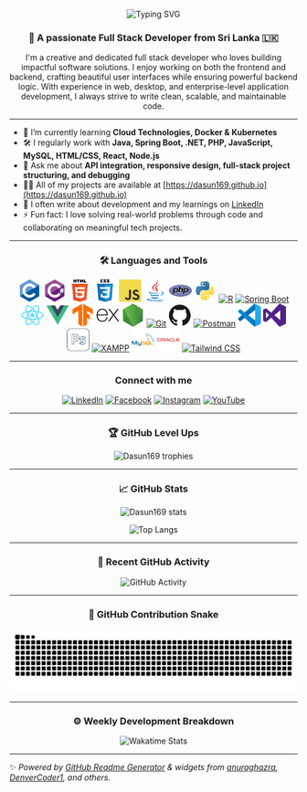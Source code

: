 <p align="center">
  <img src="https://readme-typing-svg.herokuapp.com?font=Fira+Code&size=26&duration=3000&pause=1000&center=true&vCenter=true&width=435&lines=Hi+%F0%9F%91%8B%2C+I'm+Dasun+Navindu;Full+Stack+Developer;Tech+Enthusiast+%F0%9F%92%BB;Passionate+Problem+Solver" alt="Typing SVG" />
</p>

<h3 align="center">🚀 A passionate Full Stack Developer from Sri Lanka 🇱🇰</h3>

<p align="center">
  I'm a creative and dedicated full stack developer who loves building impactful software solutions.  
  I enjoy working on both the frontend and backend, crafting beautiful user interfaces while ensuring powerful backend logic.  
  With experience in web, desktop, and enterprise-level application development, I always strive to write clean, scalable, and maintainable code.
</p>

---

- 🌱 I’m currently learning **Cloud Technologies, Docker & Kubernetes**
- 🛠 I regularly work with **Java, Spring Boot, .NET, PHP, JavaScript, MySQL, HTML/CSS, React, Node.js**
- 💬 Ask me about **API integration, responsive design, full-stack project structuring, and debugging**
- 👨‍💻 All of my projects are available at [https://dasun169.github.io](https://dasun169.github.io)
- 📝 I often write about development and my learnings on [LinkedIn](https://www.linkedin.com/in/dasun-navindu/)
- ⚡ Fun fact: I love solving real-world problems through code and collaborating on meaningful tech projects.

---

<h3 align="center">🛠️ Languages and Tools</h3>
<p align="center">
  <a href="https://www.cprogramming.com/" target="_blank"><img src="https://raw.githubusercontent.com/devicons/devicon/master/icons/c/c-original.svg" alt="C" width="40" height="40"/></a>
  <a href="https://www.w3schools.com/cs/" target="_blank"><img src="https://raw.githubusercontent.com/devicons/devicon/master/icons/csharp/csharp-original.svg" alt="C#" width="40" height="40"/></a>
  <a href="https://www.w3.org/html/" target="_blank"><img src="https://raw.githubusercontent.com/devicons/devicon/master/icons/html5/html5-original-wordmark.svg" alt="HTML" width="40" height="40"/></a>
  <a href="https://www.w3schools.com/css/" target="_blank"><img src="https://raw.githubusercontent.com/devicons/devicon/master/icons/css3/css3-original-wordmark.svg" alt="CSS" width="40" height="40"/></a>
  <a href="https://developer.mozilla.org/en-US/docs/Web/JavaScript" target="_blank"><img src="https://raw.githubusercontent.com/devicons/devicon/master/icons/javascript/javascript-original.svg" alt="JavaScript" width="40" height="40"/></a>
  <a href="https://www.java.com" target="_blank"><img src="https://raw.githubusercontent.com/devicons/devicon/master/icons/java/java-original.svg" alt="Java" width="40" height="40"/></a>
  <a href="https://www.php.net" target="_blank"><img src="https://raw.githubusercontent.com/devicons/devicon/master/icons/php/php-original.svg" alt="PHP" width="40" height="40"/></a>
  <a href="https://www.python.org/" target="_blank"><img src="https://raw.githubusercontent.com/devicons/devicon/master/icons/python/python-original.svg" alt="Python" width="40" height="40"/></a>
  <a href="https://www.r-project.org/" target="_blank"><img src="https://www.r-project.org/logo/Rlogo.png" alt="R" width="40" height="40"/></a>
  <a href="https://spring.io/projects/spring-boot" target="_blank"><img src="https://www.vectorlogo.zone/logos/springio/springio-icon.svg" alt="Spring Boot" width="40" height="40"/></a>
  <a href="https://reactjs.org/" target="_blank"><img src="https://raw.githubusercontent.com/devicons/devicon/master/icons/react/react-original.svg" alt="React" width="40" height="40"/></a>
  <a href="https://vuejs.org/" target="_blank"><img src="https://raw.githubusercontent.com/devicons/devicon/master/icons/vuejs/vuejs-original.svg" alt="Vue" width="40" height="40"/></a>
  <a href="https://www.tensorflow.org/" target="_blank"><img src="https://raw.githubusercontent.com/devicons/devicon/master/icons/tensorflow/tensorflow-original.svg" alt="TensorFlow" width="40" height="40"/></a>
  <a href="https://expressjs.com/" target="_blank"><img src="https://raw.githubusercontent.com/devicons/devicon/master/icons/express/express-original.svg" alt="Express.js" width="40" height="40"/></a>
  <a href="https://nodejs.org/" target="_blank"><img src="https://raw.githubusercontent.com/devicons/devicon/master/icons/nodejs/nodejs-original.svg" alt="Node.js" width="40" height="40"/></a>
  <a href="https://git-scm.com/" target="_blank"><img src="https://www.vectorlogo.zone/logos/git-scm/git-scm-icon.svg" alt="Git" width="40" height="40"/></a>
  <a href="https://github.com/" target="_blank"><img src="https://raw.githubusercontent.com/devicons/devicon/master/icons/github/github-original.svg" alt="GitHub" width="40" height="40"/></a>
  <a href="https://www.postman.com/" target="_blank"><img src="https://www.vectorlogo.zone/logos/getpostman/getpostman-icon.svg" alt="Postman" width="40" height="40"/></a>
  <a href="https://code.visualstudio.com/" target="_blank"><img src="https://raw.githubusercontent.com/devicons/devicon/master/icons/vscode/vscode-original.svg" alt="VS Code" width="40" height="40"/></a>
  <a href="https://visualstudio.microsoft.com/" target="_blank"><img src="https://raw.githubusercontent.com/devicons/devicon/master/icons/visualstudio/visualstudio-plain.svg" alt="Visual Studio" width="40" height="40"/></a>
  <a href="https://www.adobe.com/products/photoshop.html" target="_blank"><img src="https://raw.githubusercontent.com/devicons/devicon/master/icons/photoshop/photoshop-line.svg" alt="Photoshop" width="40" height="40"/></a>
  <a href="https://www.apachefriends.org/" target="_blank"><img src="https://www.apachefriends.org/images/xampp-logo-ac950edf.svg" alt="XAMPP" width="40" height="40"/></a>
  <a href="https://www.mysql.com/" target="_blank"><img src="https://raw.githubusercontent.com/devicons/devicon/master/icons/mysql/mysql-original-wordmark.svg" alt="MySQL" width="40" height="40"/></a>
  <a href="https://www.oracle.com/" target="_blank"><img src="https://raw.githubusercontent.com/devicons/devicon/master/icons/oracle/oracle-original.svg" alt="Oracle" width="40" height="40"/></a>
  <a href="https://tailwindcss.com/" target="_blank"><img src="https://www.vectorlogo.zone/logos/tailwindcss/tailwindcss-icon.svg" alt="Tailwind CSS" width="40" height="40"/></a>
</p>



---

<h3 align="center">Connect with me</h3>
<p align="center">
  <a href="https://linkedin.com/in/dasun navindu" target="blank"><img src="https://raw.githubusercontent.com/rahuldkjain/github-profile-readme-generator/master/src/images/icons/Social/linked-in-alt.svg" alt="LinkedIn" height="30" width="40" /></a>
  <a href="https://fb.com/dasun navindu" target="blank"><img src="https://raw.githubusercontent.com/rahuldkjain/github-profile-readme-generator/master/src/images/icons/Social/facebook.svg" alt="Facebook" height="30" width="40" /></a>
  <a href="https://instagram.com/dasun.navindu" target="blank"><img src="https://raw.githubusercontent.com/rahuldkjain/github-profile-readme-generator/master/src/images/icons/Social/instagram.svg" alt="Instagram" height="30" width="40" /></a>
  <a href="https://www.youtube.com/c/dasun navindu" target="blank"><img src="https://raw.githubusercontent.com/rahuldkjain/github-profile-readme-generator/master/src/images/icons/Social/youtube.svg" alt="YouTube" height="30" width="40" /></a>
</p>

---

<h3 align="center">🏆 GitHub Level Ups</h3>
<p align="center">
  <img src="https://github-profile-trophy.vercel.app/?username=Dasun169&theme=gruvbox&margin-w=15&no-frame=true" alt="Dasun169 trophies" />
</p>

---

<h3 align="center">📈 GitHub Stats</h3>
<p align="center">
  <img src="https://github-readme-stats.vercel.app/api?username=Dasun169&show_icons=true&locale=en&theme=dark" alt="Dasun169 stats" />
</p>
<p align="center">
  <img src="https://github-readme-stats.vercel.app/api/top-langs/?username=Dasun169&layout=compact&theme=dark" alt="Top Langs" />
</p>


---

<h3 align="center">📌 Recent GitHub Activity</h3>
<p align="center">
  <img src="https://github-readme-activity-graph.vercel.app/graph?username=Dasun169&theme=github-compact&hide_border=true" alt="GitHub Activity" />
</p>

---

<h3 align="center">🐍 GitHub Contribution Snake</h3>
<p align="center">
  <img src="https://raw.githubusercontent.com/Dasun169/Dasun169/output/github-contribution-grid-snake.svg" alt="snake gif" />
</p>

---

<h3 align="center">⚙️ Weekly Development Breakdown</h3>
<p align="center">
  <img src="https://github-readme-stats.vercel.app/api/wakatime?username=Dasun169&layout=compact&theme=dark" alt="Wakatime Stats" />
</p>

---

✨ _Powered by [GitHub Readme Generator](https://rahuldkjain.github.io/gh-profile-readme-generator/) & widgets from [anuraghazra](https://github.com/anuraghazra), [DenverCoder1](https://github.com/DenverCoder1), and others._
